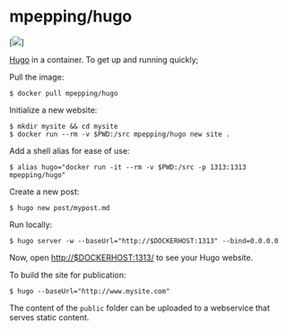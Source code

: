# mpepping/hugo

[![](https://images.microbadger.com/badges/image/mpepping/hugo.svg)]

[Hugo](https://gohugo.io) in a container.
To get up and running quickly;

Pull the image:

    $ docker pull mpepping/hugo

Initialize a new website:

    $ mkdir mysite && cd mysite
    $ docker run --rm -v $PWD:/src mpepping/hugo new site .

Add a shell alias for ease of use:

    $ alias hugo="docker run -it --rm -v $PWD:/src -p 1313:1313 mpepping/hugo"

Create a new post:

    $ hugo new post/mypost.md

Run locally:

    $ hugo server -w --baseUrl="http://$DOCKERHOST:1313" --bind=0.0.0.0  

Now, open <http://$DOCKERHOST:1313/> to see your Hugo website.

To build the site for publication:

    $ hugo --baseUrl="http://www.mysite.com"

The content of the `public` folder can be uploaded to a webservice that serves
static content.
